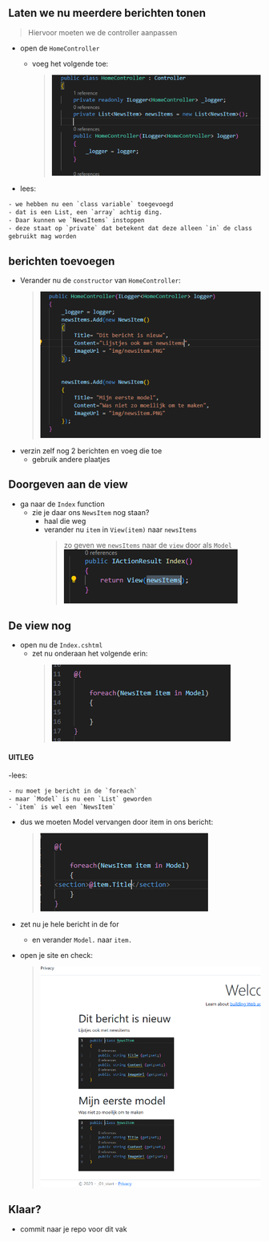
## Laten we nu meerdere berichten tonen

> Hiervoor moeten we de controller aanpassen

- open de `HomeController`
    - voeg het volgende toe:
        > ![](img/list.PNG)

- lees:
```
- we hebben nu een `class variable` toegevoegd
- dat is een List, een `array` achtig ding. 
- Daar kunnen we `NewsItems` instoppen
- deze staat op `private` dat betekent dat deze alleen `in` de class gebruikt mag worden
```
## berichten toevoegen

- Verander nu de `constructor` van `HomeController`:
    >![](img/add.PNG)
- verzin zelf nog 2 berichten en voeg die toe
    - gebruik andere plaatjes

## Doorgeven aan de view

- ga naar de `Index` function
    - zie je daar ons `NewsItem` nog staan?
        - haal die weg
        - verander nu `item` in `View(item)` naar `newsItems`
            > zo geven we `newsItems` naar de `view` door als `Model`  
            > ![](img/IndexItems.PNG)

## De view nog

- open nu de `Index.cshtml`
    - zet nu onderaan het volgende erin:
        > ![](img/foreach.PNG)

#### UITLEG

-lees:
```
- nu moet je bericht in de `foreach`  
- maar `Model` is nu een `List` geworden  
- `item` is wel een `NewsItem`  
```

- dus we moeten Model vervangen door item in ons bericht:  
    > ![](img/forsection.PNG)

- zet nu je hele bericht in de for
    - en verander `Model.` naar `item.`

- open je site en check:
    > ![](img/newsmessages.PNG)

## Klaar?

- commit naar je repo voor dit vak